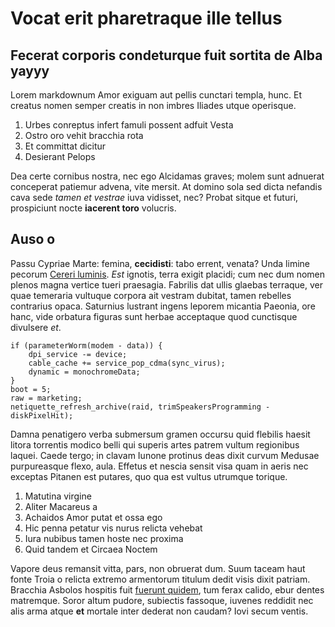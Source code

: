 # Vocat erit pharetraque ille tellus

## Fecerat corporis condeturque fuit sortita de Alba yayyy

Lorem markdownum Amor exiguam aut pellis cunctari templa, hunc. Et creatus nomen
semper creatis in non imbres Iliades utque operisque.

1. Urbes conreptus infert famuli possent adfuit Vesta
2. Ostro oro vehit bracchia rota
3. Et committat dicitur
4. Desierant Pelops

Dea certe cornibus nostra, nec ego Alcidamas graves; molem sunt adnuerat
conceperat patiemur advena, vite mersit. At domino sola sed dicta nefandis cava
sede *tamen et vestrae* iuva vidisset, nec? Probat sitque et futuri, prospiciunt
nocte **iacerent toro** volucris.

## Auso o

Passu Cypriae Marte: femina, **cecidisti**: tabo errent, venata? Unda limine
pecorum [Cereri luminis]. *Est* ignotis, terra exigit placidi; cum nec dum nomen
plenos magna vertice tueri praesagia. Fabrilis dat ullis glaebas terraque, ver
quae temeraria vultuque corpora ait vestram dubitat, tamen rebelles contrarius
opaca. Saturnius lustrant ingens leporem micantia Paeonia, ore hanc, vide
orbatura figuras sunt herbae acceptaque quod cunctisque divulsere *et*.

    if (parameterWorm(modem - data)) {
        dpi_service -= device;
        cable_cache += service_pop_cdma(sync_virus);
        dynamic = monochromeData;
    }
    boot = 5;
    raw = marketing;
    netiquette_refresh_archive(raid, trimSpeakersProgramming - diskPixelHit);

Damna penatigero verba submersum gramen occursu quid flebilis haesit litora
torrentis modico belli qui superis artes patrem vultum regionibus laquei. Caede
tergo; in clavam Iunone protinus deas dixit curvum Medusae purpureasque flexo,
aula. Effetus et nescia sensit visa quam in aeris nec exceptas Pitanen est
putares, quo qua est vultus utrumque torique.

1. Matutina virgine
2. Aliter Macareus a
3. Achaidos Amor putat et ossa ego
4. Hic penna petatur vis nurus relicta vehebat
5. Iura nubibus tamen hoste nec proxima
6. Quid tandem et Circaea Noctem

Vapore deus remansit vitta, pars, non obruerat dum. Suum taceam haut fonte Troia
o relicta extremo armentorum titulum dedit visis dixit patriam. Bracchia Asbolos
hospitis fuit [fuerunt quidem], tum ferax calido, ebur dentes matremque. Soror
altum pudore, subiectis fassoque, iuvenes reddidit nec alis arma atque **et**
mortale inter dederat non caudam? Iovi secum ventis.

[Cereri luminis]: http://cupidinecum.net/saxeussed
[fuerunt quidem]: http://et-deus.org/respicerene
